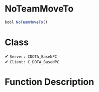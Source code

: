 # NoTeamMoveTo
```js
bool NoTeamMoveTo()
```
# Class
✔ `Server: CDOTA_BaseNPC`  
✔ `Client: C_DOTA_BaseNPC`  

# Function Description

